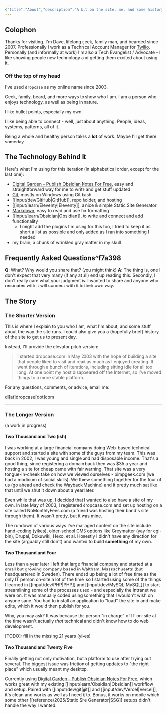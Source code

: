```yaml
---
{"title":"About","description":"A bit on the site, me, and some history","date":"2025-08-09","tags":["updates"],"dg-publish":true,"created":"2025-08-04T19:55:52","updated":"2025-08-24T19:55:35-04:00","permalink":"/about/","dgPassFrontmatter":true,"noteIcon":"3"}
---
```



## Colophon

Thanks for visiting. I'm Dave, lifelong geek, family man, and bearded since 2007. Professionally I work as a Technical Account Manager for [Twilio](https://www.twilio.com/). Personally (and informally at work) I'm also a Tech Evangelist / Advocate - I like showing people new technology and getting them excited about using it.

### Off the top of my head

I've used `dropcase` as my online name since 2003.

Geek, family, beard, and more ways to show who I am. I am a person who enjoys technology, as well as being in nature.

I like bullet points, especially my own.

I like being able to connect - well, just about anything. People, ideas, systems, patterns, all of it.

Being a whole and healthy person takes a __lot__ of work. Maybe I'll get there someday.

## The Technology Behind It

Here's what I'm using for this iteration (in alphabetical order, except for the last one):

- [Digital Garden - Publish Obsidian Notes For Free](https://dg-docs.ole.dev/), easy and straightforward way for me to write and get stuff updated
- [Git](https://git-scm.com/), mostly on Windows using Git bash
- [[input/dev/GitHub\|GitHub]], repo holder, and hosting
- [[input/learn/Eleventy\|Eleventy]], a nice & simple Static Site Generator
- [Markdown](https://daringfireball.net/projects/markdown/), easy to read and use for formatting
- [[input/learn/Obsidian\|Obsidian]], to write and connect and add functionality
	- I might add the plugins I'm using for this too, I tried to keep it as short a list as possible and only added as I ran into something I needed
- my brain, a chunk of wrinkled gray matter in my skull

## Frequently Asked Questions^f7a398

**Q**: What? Why would you share that? (you might think)
**A**: The thing is, one I don't expect that very many (if any at all) end up reading this. Secondly, I don't really care what your judgment is. I wanted to share and anyone who resonates with it will connect with it in their own way.

## The Story

### The Shorter Version

This is where I explain to you who I am, what I'm about, and some stuff about the way the site runs. I could also give you a (hopefully brief) history of the site to get us to present day.

Instead, I'll provide the elevator pitch version:

> I started dropcase.com in May 2003 with the hope of building a site that people liked to visit and read as much as I enjoyed creating. It went through a bunch of iterations, including sitting idle for all too long. At one point my host disappeared off the Internet, so I've moved things to a more stable platform.

For any questions, comments, or advice, email me:

dl[at]dropcase[dot]com

----------

### The Longer Version
(a work in progress)

#### Two Thousand and Two (ish)

I was working at a large financial company doing Web-based technical support and started a site with some of the guys from my team. This was back in 2002, I was young and single and had disposable income. That's a good thing, since registering a domain back then was $35 a year and hosting a site for cheap came with fair warning. That site was a very tongue-in-cheek take on how we viewed ourselves - pimpgeek.com (we had a modicum of social skills). We threw something together for the four of us (go ahead and check the Wayback Machine) and it pretty much sat like that until we shut it down about a year later.

Even while that was up, I decided that I wanted to also have a site of my own. In late May of 2003, I registered dropcase.com and set up hosting on a site called NoMonthlyFees.com (a friend was hosting their band's site through them). It wasn't pretty, but it was mine.

The rundown of various ways I've managed content on the site include hand-coding (yikes), older-school CMS options like Greymatter (yay for cgi-bin), Drupal, Dokuwiki, Hexo, et al. Honestly I didn't have any direction for the site (arguably still don't) and wanted to build __something__ of my own.

#### Two Thousand and Four

Less than a year later I left that large financial company and started at a small but growing company based in Waltham, Massachusetts (but headquartered in Sweden). There ended up being a lot of free time as the only IT person on-site a lot of the time, so I started using some of the things I learned in [[input/dev/PHP\|PHP]] and [[input/dev/MySQL\|MySQL]] to start streamlining some of the processes used - and especially the Intranet we were on. It was manually coded using something that I wouldn't wish on anyone sane. You had to install an application to "load" the site in and make edits, which it would then publish for you.

Why, you may ask? It was because the person "in charge" of IT on-site at the time wasn't actually _that_ technical and didn't know how to do web development.

[TODO]: fill in the missing 21 years (yikes)
#### Two Thousand and Twenty Five

Finally getting not only motivation, but a platform to use after trying out several. The biggest issue was friction of getting updates to "the right place" which usually meant my desktop.

Currently using [Digital Garden - Publish Obsidian Notes For Free](https://dg-docs.ole.dev/), which works great with my existing [[input/learn/Obsidian\|Obsidian]] workflow and setup. Paired with [[input/dev/git\|git]] and [[input/dev/Vercel\|Vercel]], it's clean and works as well as I need it to. Bonus, it works on mobile which some other [[reference/2025/Static Site Generator\|SSG]] setups didn't handle the way I wanted.

